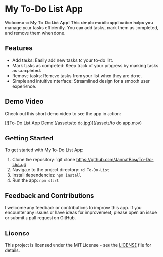 # My To-Do List App

Welcome to My To-Do List App! This simple mobile application helps you manage your tasks efficiently. You can add tasks, mark them as completed, and remove them when done.

## Features

- Add tasks: Easily add new tasks to your to-do list.
- Mark tasks as completed: Keep track of your progress by marking tasks as completed.
- Remove tasks: Remove tasks from your list when they are done.
- Simple and intuitive interface: Streamlined design for a smooth user experience.

## Demo Video

Check out this short demo video to see the app in action:

[![To-Do List App Demo](/assets/to do.jpg)](/assets/to do app.mov)

## Getting Started

To get started with My To-Do List App:

1. Clone the repository: `git clone https://github.com/JannatBiva/To-Do-List.git
2. Navigate to the project directory: `cd To-Do-List`
3. Install dependencies: `npm install`
4. Run the app: `npm start`

## Feedback and Contributions

I welcome any feedback or contributions to improve this app. If you encounter any issues or have ideas for improvement, please open an issue or submit a pull request on GitHub.

## License

This project is licensed under the MIT License - see the [LICENSE](LICENSE) file for details.
